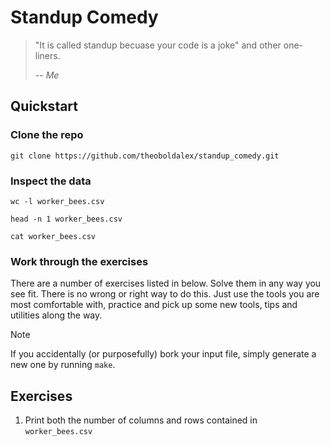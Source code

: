 # Standup Comedy

> "It is called standup becuase your code is a joke" and other one-liners.
>
> -- <cite>Me</cite>

## Quickstart

### Clone the repo
`git clone https://github.com/theoboldalex/standup_comedy.git` 

### Inspect the data
`wc -l worker_bees.csv`

`head -n 1 worker_bees.csv`

`cat worker_bees.csv`

### Work through the exercises
There are a number of exercises listed in below. Solve them in any way you see fit. There is no wrong or right way to do this. Just use the tools
you are most comfortable with, practice and pick up some new tools, tips and utilities along the way.

> [!NOTE]
> If you accidentally (or purposefully) bork your input file, simply generate a new one by running `make`.

## Exercises

1. Print both the number of columns and rows contained in `worker_bees.csv`
